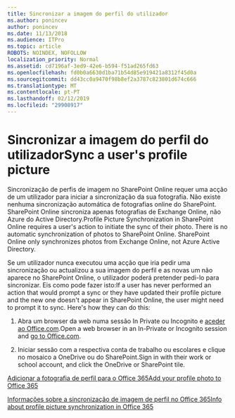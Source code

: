 ```yaml
---
title: Sincronizar a imagem do perfil do utilizador
ms.author: ponincev
author: ponincev
ms.date: 11/13/2018
ms.audience: ITPro
ms.topic: article
ROBOTS: NOINDEX, NOFOLLOW
localization_priority: Normal
ms.assetid: cd7196af-3ed9-42e6-b594-f51ad265fd63
ms.openlocfilehash: fd0b0a6630d1ba71b54d85e919421a8312f45d0a
ms.sourcegitcommit: dd43cc0a9470f98b8ef2a3787c823801d674c666
ms.translationtype: MT
ms.contentlocale: pt-PT
ms.lasthandoff: 02/12/2019
ms.locfileid: "29908917"
---
```

# <a name="sync-a-users-profile-picture"></a><span data-ttu-id="9dfc9-102">Sincronizar a imagem do perfil do utilizador</span><span class="sxs-lookup"><span data-stu-id="9dfc9-102">Sync a user's profile picture</span></span>

<span data-ttu-id="9dfc9-p101">Sincronização de perfis de imagem no SharePoint Online requer uma acção de um utilizador para iniciar a sincronização da sua fotografia. Não existe nenhuma sincronização automática de fotografias online do SharePoint. SharePoint Online sincroniza apenas fotografias de Exchange Online, não Azure do Active Directory.</span><span class="sxs-lookup"><span data-stu-id="9dfc9-p101">Profile Picture Synchronization in SharePoint Online requires a user's action to initiate the sync of their photo. There is no automatic synchronization of photos to SharePoint Online. SharePoint Online only synchronizes photos from Exchange Online, not Azure Active Directory.</span></span>
  
<span data-ttu-id="9dfc9-106">Se um utilizador nunca executou uma acção que iria pedir uma sincronização ou actualizou a sua imagem do perfil e as novas um não aparece no SharePoint Online, o utilizador poderá pretender pedi-lo para sincronizar. Eis como pode fazer isto:</span><span class="sxs-lookup"><span data-stu-id="9dfc9-106">If a user has never performed an action that would prompt a sync or they have updated their profile picture and the new one doesn't appear in SharePoint Online, the user might need to prompt it to sync. Here's how they can do this:</span></span>
  
1. <span data-ttu-id="9dfc9-107">Abra um browser da web numa sessão In Private ou Incognito e [aceder ao Office.com](https://na01.safelinks.protection.outlook.com/?url=https%3A%2F%2Fwww.office.com%2F&amp;data=02%7C01%7C%7Cbad62c504a36446096e108d614dec653%7C72f988bf86f141af91ab2d7cd011db47%7C1%7C0%7C636719344369977864&amp;sdata=Km7ZnN8FHSouZbxOiEpQAGIKsK82SHr25uYCh3Gc%2F3s%3D&amp;reserved=0).</span><span class="sxs-lookup"><span data-stu-id="9dfc9-107">Open a web browser in an In-Private or Incognito session and [go to Office.com](https://na01.safelinks.protection.outlook.com/?url=https%3A%2F%2Fwww.office.com%2F&amp;data=02%7C01%7C%7Cbad62c504a36446096e108d614dec653%7C72f988bf86f141af91ab2d7cd011db47%7C1%7C0%7C636719344369977864&amp;sdata=Km7ZnN8FHSouZbxOiEpQAGIKsK82SHr25uYCh3Gc%2F3s%3D&amp;reserved=0).</span></span>
  
2. <span data-ttu-id="9dfc9-108">Iniciar sessão com a respectiva conta de trabalho ou escolares e clique no mosaico a OneDrive ou do SharePoint.</span><span class="sxs-lookup"><span data-stu-id="9dfc9-108">Sign in with their work or school account, and click the OneDrive or SharePoint tile.</span></span>
  
[<span data-ttu-id="9dfc9-109">Adicionar a fotografia de perfil para o Office 365</span><span class="sxs-lookup"><span data-stu-id="9dfc9-109">Add your profile photo to Office 365</span></span>](https://go.microsoft.com/fwlink/?linkid=875585)
  
[<span data-ttu-id="9dfc9-110">Informações sobre a sincronização de imagem de perfil no Office 365</span><span class="sxs-lookup"><span data-stu-id="9dfc9-110">Info about profile picture synchronization in Office 365</span></span>](https://go.microsoft.com/fwlink/?linkid=875586)
  

